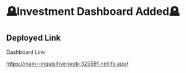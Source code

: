 # 🪦Investment Dashboard Added🪦
 

## Deployed Link

Dashboard Link

 https://main--inquisitive-jyoti-325591.netlify.app/

 

 

 

 
 
